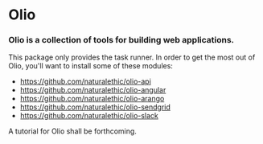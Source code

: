 # Olio
### Olio is a collection of tools for building web applications.

This package only provides the task runner.  In order to get the most out of Olio, you'll want to install some of these modules:

- https://github.com/naturalethic/olio-api
- https://github.com/naturalethic/olio-angular
- https://github.com/naturalethic/olio-arango
- https://github.com/naturalethic/olio-sendgrid
- https://github.com/naturalethic/olio-slack

A tutorial for Olio shall be forthcoming.
